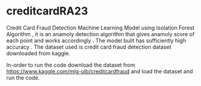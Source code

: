 # creditcardRA23
Credit Card Fraud Detection Machine Learning Model using Isolation Forest Algorithm , it is an anamoly detection algorithm that gives anamoly score of each point and works accordingly . The model bulit has sufficiently high accuracy . The dataset used is credit card fraud detection dataset downloaded from kaggle.

In-order to run the code download the dataset from https://www.kaggle.com/mlg-ulb/creditcardfraud and load the dataset and run the code.
